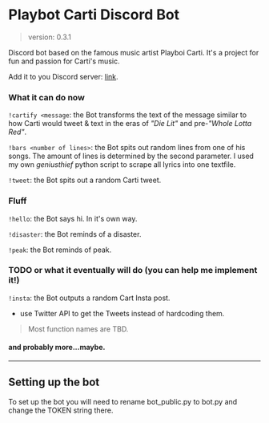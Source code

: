 # Playbot Carti Discord Bot

> version: 0.3.1

 Discord bot based on the famous music artist Playboi Carti. It's a project for fun and passion for Carti's music.

 Add it to you Discord server: [link](https://discordapp.com/oauth2/authorize?&client_id=1083268096032243742&scope=bot
).

### What it can do now

`!cartify <message`: the Bot transforms the text of the message similar to how Carti would tweet & text in the eras of *"Die Lit"* and pre-*"Whole Lotta Red"*.

`!bars <number of lines>`: the Bot spits out random lines from one of his songs. The amount of lines is determined by the second parameter. I used my own *geniusthief* python script to scrape all lyrics into one textfile.

`!tweet`: the Bot spits out a random Carti tweet.

### Fluff

`!hello`: the Bot says hi. In it's own way.

`!disaster`: the Bot reminds of a disaster. 

`!peak`: the Bot reminds of peak. 

### TODO or what it eventually will do (you can help me implement it!)

`!insta`: the Bot outputs a random Cart Insta post.

* use Twitter API to get the Tweets instead of hardcoding them.

> Most function names are TBD.

#### and probably more...maybe. 


---
## Setting up the bot

To set up the bot you will need to rename bot_public.py to bot.py and change the TOKEN string there.
